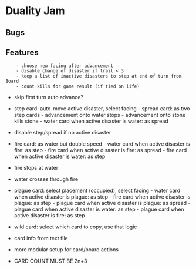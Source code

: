 # Duality Jam

## Bugs

## Features

        - choose new facing after advancement
        - disable change of disaster if trail < 3
        - keep a list of inactive disasters to step at end of turn from Board
        - count kills for game result (if tied on life)
- skip first turn auto advance?
- step card: auto-move active disaster, select facing
        - spread card: as two step cards
        - advancement onto water stops
        - advancement onto stone kills stone
        - water card when active disaster is water: as spread
- disable step/spread if no active disaster
- fire card: as water but double speed
        - water card when active disaster is fire: as step
        - fire card when active disaster is fire: as spread
        - fire card when active disaster is water: as step
- fire stops at water
- water crosses through fire
- plague card: select placement (occupied), select facing
        - water card when active disaster is plague: as step
        - fire card when active disaster is plague: as step
        - plague card when active disaster is plague: as spread
        - plague card when active disaster is water: as step
        - plague card when active disaster is fire: as step
- wild card: select which card to copy, use that logic

- card info from text file
- more modular setup for card/board actions

- CARD COUNT MUST BE 2n+3
